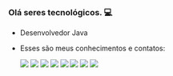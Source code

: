 ### Olá seres tecnológicos. 💻


- Desenvolvedor Java 
- Esses são meus conhecimentos e contatos: 
  
  <div>
     <a href="https://www.instagram.com/kkayo30/" target="_blank"><img src="https://img.shields.io/badge/Instagram-E4405F?style=for-the-badge&logo=instagram&logoColor=white" target="_blank"></a>
     <a href="https://discord.gg/sCbTrYeUTu" target="_blank"><img src="https://img.shields.io/badge/Discord-7289DA?style=for-the-badge&logo=discord&logoColor=white" target="_blank"></a>
      <img src= "https://img.shields.io/badge/Java-ED8B00?style=for-the-badge&logo=openjdk&logoColor=white"></a>
      <img src="https://img.shields.io/badge/MySQL%20%20-lightcyan?style=for-the-badge&logo=mysql"></a>
    <img src="https://img.shields.io/badge/MongoDB%20%20-green?style=for-the-badge&logo=mongodb"></a>
     <img src="https://img.shields.io/badge/Hibernate%20%20-gray?style=for-the-badge&logo=hibernate"></a>
    <img src="https://img.shields.io/badge/Springboot%20%20-darkgreen?style=for-the-badge&logo=springboot"></a>
    <img src="https://img.shields.io/badge/Apache Maven%20%20-pink?style=for-the-badge&logo=apachemaven"></a>
  </div>
  
